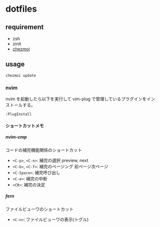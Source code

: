 # dotfiles

## requirement

- zsh
- zinit
- [chezmoi](https://www.chezmoi.io/)

## usage

```
chezmoi update
```

### nvim

nvim を起動したら以下を実行して vim-plug で管理しているプラグインをインストールする。

```
:PlugInstall
```

#### ショートカットメモ

##### nvim-cmp

コードの補完機能関係のショートカット

- `<C-p>`, `<C-n>`: 補完の選択 preview, next
- `<C-b>`, `<C-f>`: 補完のページング 前ページ次ページ
- `<C-Space>`: 補完呼び出し
- `<C-e>`: 補完の中断
- `<CR>`: 補完の決定

##### fern

ファイルビューワのショートカット

- `<C-n>`: ファイルビューワの表示(トグル)
